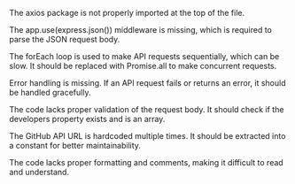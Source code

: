 The axios package is not properly imported at the top of the file.

The app.use(express.json()) middleware is missing, which is required to parse the JSON request body.

The forEach loop is used to make API requests sequentially, which can be slow. It should be replaced with Promise.all to make concurrent requests.

Error handling is missing. If an API request fails or returns an error, it should be handled gracefully.

The code lacks proper validation of the request body. It should check if the developers property exists and is an array.

The GitHub API URL is hardcoded multiple times. It should be extracted into a constant for better maintainability.

The code lacks proper formatting and comments, making it difficult to read and understand.